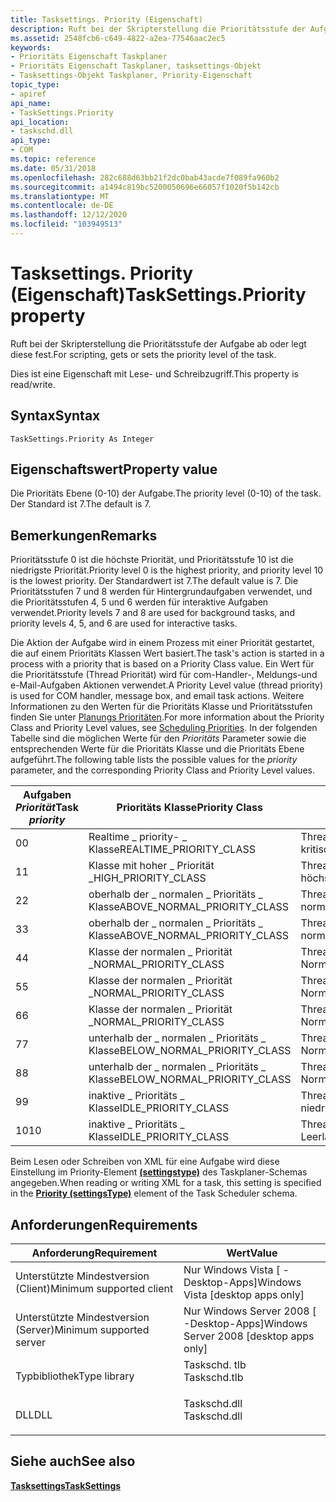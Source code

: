 ```yaml
---
title: Tasksettings. Priority (Eigenschaft)
description: Ruft bei der Skripterstellung die Prioritätsstufe der Aufgabe ab oder legt diese fest.
ms.assetid: 2548fcb6-c649-4822-a2ea-77546aac2ec5
keywords:
- Prioritäts Eigenschaft Taskplaner
- Prioritäts Eigenschaft Taskplaner, tasksettings-Objekt
- Tasksettings-Objekt Taskplaner, Priority-Eigenschaft
topic_type:
- apiref
api_name:
- TaskSettings.Priority
api_location:
- taskschd.dll
api_type:
- COM
ms.topic: reference
ms.date: 05/31/2018
ms.openlocfilehash: 282c688d63bb21f2dc0bab43acde7f089fa960b2
ms.sourcegitcommit: a1494c819bc5200050696e66057f1020f5b142cb
ms.translationtype: MT
ms.contentlocale: de-DE
ms.lasthandoff: 12/12/2020
ms.locfileid: "103949513"
---
```

# <a name="tasksettingspriority-property"></a><span data-ttu-id="52a92-106">Tasksettings. Priority (Eigenschaft)</span><span class="sxs-lookup"><span data-stu-id="52a92-106">TaskSettings.Priority property</span></span>

<span data-ttu-id="52a92-107">Ruft bei der Skripterstellung die Prioritätsstufe der Aufgabe ab oder legt diese fest.</span><span class="sxs-lookup"><span data-stu-id="52a92-107">For scripting, gets or sets the priority level of the task.</span></span>

<span data-ttu-id="52a92-108">Dies ist eine Eigenschaft mit Lese- und Schreibzugriff.</span><span class="sxs-lookup"><span data-stu-id="52a92-108">This property is read/write.</span></span>

## <a name="syntax"></a><span data-ttu-id="52a92-109">Syntax</span><span class="sxs-lookup"><span data-stu-id="52a92-109">Syntax</span></span>


```VB
TaskSettings.Priority As Integer
```



## <a name="property-value"></a><span data-ttu-id="52a92-110">Eigenschaftswert</span><span class="sxs-lookup"><span data-stu-id="52a92-110">Property value</span></span>

<span data-ttu-id="52a92-111">Die Prioritäts Ebene (0-10) der Aufgabe.</span><span class="sxs-lookup"><span data-stu-id="52a92-111">The priority level (0-10) of the task.</span></span> <span data-ttu-id="52a92-112">Der Standard ist 7.</span><span class="sxs-lookup"><span data-stu-id="52a92-112">The default is 7.</span></span>

## <a name="remarks"></a><span data-ttu-id="52a92-113">Bemerkungen</span><span class="sxs-lookup"><span data-stu-id="52a92-113">Remarks</span></span>

<span data-ttu-id="52a92-114">Prioritätsstufe 0 ist die höchste Priorität, und Prioritätsstufe 10 ist die niedrigste Priorität.</span><span class="sxs-lookup"><span data-stu-id="52a92-114">Priority level 0 is the highest priority, and priority level 10 is the lowest priority.</span></span> <span data-ttu-id="52a92-115">Der Standardwert ist 7.</span><span class="sxs-lookup"><span data-stu-id="52a92-115">The default value is 7.</span></span> <span data-ttu-id="52a92-116">Die Prioritätsstufen 7 und 8 werden für Hintergrundaufgaben verwendet, und die Prioritätsstufen 4, 5 und 6 werden für interaktive Aufgaben verwendet.</span><span class="sxs-lookup"><span data-stu-id="52a92-116">Priority levels 7 and 8 are used for background tasks, and priority levels 4, 5, and 6 are used for interactive tasks.</span></span>

<span data-ttu-id="52a92-117">Die Aktion der Aufgabe wird in einem Prozess mit einer Priorität gestartet, die auf einem Prioritäts Klassen Wert basiert.</span><span class="sxs-lookup"><span data-stu-id="52a92-117">The task's action is started in a process with a priority that is based on a Priority Class value.</span></span> <span data-ttu-id="52a92-118">Ein Wert für die Prioritätsstufe (Thread Priorität) wird für com-Handler-, Meldungs-und e-Mail-Aufgaben Aktionen verwendet.</span><span class="sxs-lookup"><span data-stu-id="52a92-118">A Priority Level value (thread priority) is used for COM handler, message box, and email task actions.</span></span> <span data-ttu-id="52a92-119">Weitere Informationen zu den Werten für die Prioritäts Klasse und Prioritätsstufen finden Sie unter [Planungs Prioritäten](/windows/desktop/ProcThread/scheduling-priorities).</span><span class="sxs-lookup"><span data-stu-id="52a92-119">For more information about the Priority Class and Priority Level values, see [Scheduling Priorities](/windows/desktop/ProcThread/scheduling-priorities).</span></span> <span data-ttu-id="52a92-120">In der folgenden Tabelle sind die möglichen Werte für den *Prioritäts* Parameter sowie die entsprechenden Werte für die Prioritäts Klasse und die Prioritäts Ebene aufgeführt.</span><span class="sxs-lookup"><span data-stu-id="52a92-120">The following table lists the possible values for the *priority* parameter, and the corresponding Priority Class and Priority Level values.</span></span>



| <span data-ttu-id="52a92-121">Aufgaben *Priorität*</span><span class="sxs-lookup"><span data-stu-id="52a92-121">Task *priority*</span></span> | <span data-ttu-id="52a92-122">Prioritäts Klasse</span><span class="sxs-lookup"><span data-stu-id="52a92-122">Priority Class</span></span>                 | <span data-ttu-id="52a92-123">Prioritätsstufe</span><span class="sxs-lookup"><span data-stu-id="52a92-123">Priority Level</span></span>                   |
|-----------------|--------------------------------|----------------------------------|
| <span data-ttu-id="52a92-124">0</span><span class="sxs-lookup"><span data-stu-id="52a92-124">0</span></span>               | <span data-ttu-id="52a92-125">Realtime \_ priority- \_ Klasse</span><span class="sxs-lookup"><span data-stu-id="52a92-125">REALTIME\_PRIORITY\_CLASS</span></span>      | <span data-ttu-id="52a92-126">Thread \_ Prioritäts \_ Zeit \_ kritisch</span><span class="sxs-lookup"><span data-stu-id="52a92-126">THREAD\_PRIORITY\_TIME\_CRITICAL</span></span> |
| <span data-ttu-id="52a92-127">1</span><span class="sxs-lookup"><span data-stu-id="52a92-127">1</span></span>               | <span data-ttu-id="52a92-128">Klasse mit hoher \_ Priorität \_</span><span class="sxs-lookup"><span data-stu-id="52a92-128">HIGH\_PRIORITY\_CLASS</span></span>          | <span data-ttu-id="52a92-129">Thread \_ Priorität \_ höchste</span><span class="sxs-lookup"><span data-stu-id="52a92-129">THREAD\_PRIORITY\_HIGHEST</span></span>        |
| <span data-ttu-id="52a92-130">2</span><span class="sxs-lookup"><span data-stu-id="52a92-130">2</span></span>               | <span data-ttu-id="52a92-131">oberhalb der \_ normalen \_ Prioritäts \_ Klasse</span><span class="sxs-lookup"><span data-stu-id="52a92-131">ABOVE\_NORMAL\_PRIORITY\_CLASS</span></span> | <span data-ttu-id="52a92-132">Thread \_ Priorität \_ oberhalb des \_ normalen</span><span class="sxs-lookup"><span data-stu-id="52a92-132">THREAD\_PRIORITY\_ABOVE\_NORMAL</span></span>  |
| <span data-ttu-id="52a92-133">3</span><span class="sxs-lookup"><span data-stu-id="52a92-133">3</span></span>               | <span data-ttu-id="52a92-134">oberhalb der \_ normalen \_ Prioritäts \_ Klasse</span><span class="sxs-lookup"><span data-stu-id="52a92-134">ABOVE\_NORMAL\_PRIORITY\_CLASS</span></span> | <span data-ttu-id="52a92-135">Thread \_ Priorität \_ oberhalb des \_ normalen</span><span class="sxs-lookup"><span data-stu-id="52a92-135">THREAD\_PRIORITY\_ABOVE\_NORMAL</span></span>  |
| <span data-ttu-id="52a92-136">4</span><span class="sxs-lookup"><span data-stu-id="52a92-136">4</span></span>               | <span data-ttu-id="52a92-137">Klasse der normalen \_ Priorität \_</span><span class="sxs-lookup"><span data-stu-id="52a92-137">NORMAL\_PRIORITY\_CLASS</span></span>        | <span data-ttu-id="52a92-138">Thread \_ Priorität \_ Normal</span><span class="sxs-lookup"><span data-stu-id="52a92-138">THREAD\_PRIORITY\_NORMAL</span></span>         |
| <span data-ttu-id="52a92-139">5</span><span class="sxs-lookup"><span data-stu-id="52a92-139">5</span></span>               | <span data-ttu-id="52a92-140">Klasse der normalen \_ Priorität \_</span><span class="sxs-lookup"><span data-stu-id="52a92-140">NORMAL\_PRIORITY\_CLASS</span></span>        | <span data-ttu-id="52a92-141">Thread \_ Priorität \_ Normal</span><span class="sxs-lookup"><span data-stu-id="52a92-141">THREAD\_PRIORITY\_NORMAL</span></span>         |
| <span data-ttu-id="52a92-142">6</span><span class="sxs-lookup"><span data-stu-id="52a92-142">6</span></span>               | <span data-ttu-id="52a92-143">Klasse der normalen \_ Priorität \_</span><span class="sxs-lookup"><span data-stu-id="52a92-143">NORMAL\_PRIORITY\_CLASS</span></span>        | <span data-ttu-id="52a92-144">Thread \_ Priorität \_ Normal</span><span class="sxs-lookup"><span data-stu-id="52a92-144">THREAD\_PRIORITY\_NORMAL</span></span>         |
| <span data-ttu-id="52a92-145">7</span><span class="sxs-lookup"><span data-stu-id="52a92-145">7</span></span>               | <span data-ttu-id="52a92-146">unterhalb der \_ normalen \_ Prioritäts \_ Klasse</span><span class="sxs-lookup"><span data-stu-id="52a92-146">BELOW\_NORMAL\_PRIORITY\_CLASS</span></span> | <span data-ttu-id="52a92-147">Thread \_ Priorität \_ unterhalb von \_ Normal</span><span class="sxs-lookup"><span data-stu-id="52a92-147">THREAD\_PRIORITY\_BELOW\_NORMAL</span></span>  |
| <span data-ttu-id="52a92-148">8</span><span class="sxs-lookup"><span data-stu-id="52a92-148">8</span></span>               | <span data-ttu-id="52a92-149">unterhalb der \_ normalen \_ Prioritäts \_ Klasse</span><span class="sxs-lookup"><span data-stu-id="52a92-149">BELOW\_NORMAL\_PRIORITY\_CLASS</span></span> | <span data-ttu-id="52a92-150">Thread \_ Priorität \_ unterhalb von \_ Normal</span><span class="sxs-lookup"><span data-stu-id="52a92-150">THREAD\_PRIORITY\_BELOW\_NORMAL</span></span>  |
| <span data-ttu-id="52a92-151">9</span><span class="sxs-lookup"><span data-stu-id="52a92-151">9</span></span>               | <span data-ttu-id="52a92-152">inaktive \_ Prioritäts \_ Klasse</span><span class="sxs-lookup"><span data-stu-id="52a92-152">IDLE\_PRIORITY\_CLASS</span></span>          | <span data-ttu-id="52a92-153">Thread \_ Priorität \_ niedrigste</span><span class="sxs-lookup"><span data-stu-id="52a92-153">THREAD\_PRIORITY\_LOWEST</span></span>         |
| <span data-ttu-id="52a92-154">10</span><span class="sxs-lookup"><span data-stu-id="52a92-154">10</span></span>              | <span data-ttu-id="52a92-155">inaktive \_ Prioritäts \_ Klasse</span><span class="sxs-lookup"><span data-stu-id="52a92-155">IDLE\_PRIORITY\_CLASS</span></span>          | <span data-ttu-id="52a92-156">Thread \_ Priorität im \_ Leerlauf</span><span class="sxs-lookup"><span data-stu-id="52a92-156">THREAD\_PRIORITY\_IDLE</span></span>           |



 

<span data-ttu-id="52a92-157">Beim Lesen oder Schreiben von XML für eine Aufgabe wird diese Einstellung im Priority-Element [**(settingstype)**](taskschedulerschema-priority-settingstype-element.md) des Taskplaner-Schemas angegeben.</span><span class="sxs-lookup"><span data-stu-id="52a92-157">When reading or writing XML for a task, this setting is specified in the [**Priority (settingsType)**](taskschedulerschema-priority-settingstype-element.md) element of the Task Scheduler schema.</span></span>

## <a name="requirements"></a><span data-ttu-id="52a92-158">Anforderungen</span><span class="sxs-lookup"><span data-stu-id="52a92-158">Requirements</span></span>



| <span data-ttu-id="52a92-159">Anforderung</span><span class="sxs-lookup"><span data-stu-id="52a92-159">Requirement</span></span> | <span data-ttu-id="52a92-160">Wert</span><span class="sxs-lookup"><span data-stu-id="52a92-160">Value</span></span> |
|-------------------------------------|-----------------------------------------------------------------------------------------|
| <span data-ttu-id="52a92-161">Unterstützte Mindestversion (Client)</span><span class="sxs-lookup"><span data-stu-id="52a92-161">Minimum supported client</span></span><br/> | <span data-ttu-id="52a92-162">Nur Windows Vista \[ -Desktop-Apps\]</span><span class="sxs-lookup"><span data-stu-id="52a92-162">Windows Vista \[desktop apps only\]</span></span><br/>                                          |
| <span data-ttu-id="52a92-163">Unterstützte Mindestversion (Server)</span><span class="sxs-lookup"><span data-stu-id="52a92-163">Minimum supported server</span></span><br/> | <span data-ttu-id="52a92-164">Nur Windows Server 2008 \[ -Desktop-Apps\]</span><span class="sxs-lookup"><span data-stu-id="52a92-164">Windows Server 2008 \[desktop apps only\]</span></span><br/>                                    |
| <span data-ttu-id="52a92-165">Typbibliothek</span><span class="sxs-lookup"><span data-stu-id="52a92-165">Type library</span></span><br/>             | <dl> <span data-ttu-id="52a92-166"><dt>Taskschd. tlb</dt></span><span class="sxs-lookup"><span data-stu-id="52a92-166"><dt>Taskschd.tlb</dt></span></span> </dl> |
| <span data-ttu-id="52a92-167">DLL</span><span class="sxs-lookup"><span data-stu-id="52a92-167">DLL</span></span><br/>                      | <dl> <span data-ttu-id="52a92-168"><dt>Taskschd.dll</dt></span><span class="sxs-lookup"><span data-stu-id="52a92-168"><dt>Taskschd.dll</dt></span></span> </dl> |



## <a name="see-also"></a><span data-ttu-id="52a92-169">Siehe auch</span><span class="sxs-lookup"><span data-stu-id="52a92-169">See also</span></span>

<dl> <dt>

[<span data-ttu-id="52a92-170">**Tasksettings**</span><span class="sxs-lookup"><span data-stu-id="52a92-170">**TaskSettings**</span></span>](tasksettings.md)
</dt> </dl>

 

